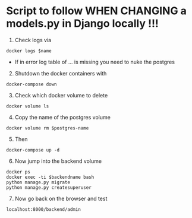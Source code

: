 # Script to follow WHEN CHANGING a models.py in Django locally !!!

1. Check logs via
```
docker logs $name
```
  - If in error log table of ... is missing you need to nuke the postgres
2. Shutdown the docker containers with 
```
docker-compose down
```
3. Check which docker volume to delete
```
docker volume ls
```
4. Copy the name of the postgres volume
```
docker volume rm $postgres-name
```
5. Then
```
docker-compose up -d
```
6. Now jump into the backend volume
```
docker ps
docker exec -ti $backendname bash
python manage.py migrate
python manage.py createsuperuser
```
7. Now go back on the browser and test 
```
localhost:8000/backend/admin
```
